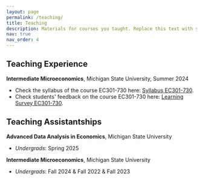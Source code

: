 ```yaml
---
layout: page
permalink: /teaching/
title: Teaching
description: Materials for courses you taught. Replace this text with your description.
nav: true
nav_order: 4
---
```


## Teaching Experience
**Intermediate Microeconomics**, Michigan State University, Summer 2024 
- Check the syllabus of the course EC301-730 here: <a href="{{ 'Syllabus_EC301_730Summer.pdf' | prepend: 'assets/pdf/' | relative_url }}" target="_blank" rel="noopener noreferrer">Syllabus EC301-730</a>. 
- Check students' feedback on the course EC301-730 here: <a href="{{ 'Student_EC301_730Summer.pdf' | prepend: 'assets/pdf/' | relative_url }}" target="_blank" rel="noopener noreferrer">Learning Survey EC301-730</a>. 

## Teaching Assistantships
 
**Advanced Data Analysis in Economics**, Michigan State University
- *Undergrads*: Spring 2025

**Intermediate Microeconomics**, Michigan State University  
- *Undergrads*: Fall 2024 & Fall 2022 & Fall 2023